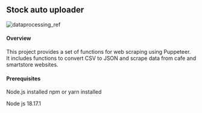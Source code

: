 ## Stock auto uploader

![dataprocessing_ref](https://github.com/dev-jay-tech-ai/Stock-auto-uploader/assets/51881935/83b4423d-a40b-49c2-b20f-bce4486e2cde)


#### Overview
This project provides a set of functions for web scraping using Puppeteer. <br/>
It includes functions to convert CSV to JSON and scrape data from cafe and smartstore websites.

#### Prerequisites
Node.js installed
npm or yarn installed

Node js 18.17.1

